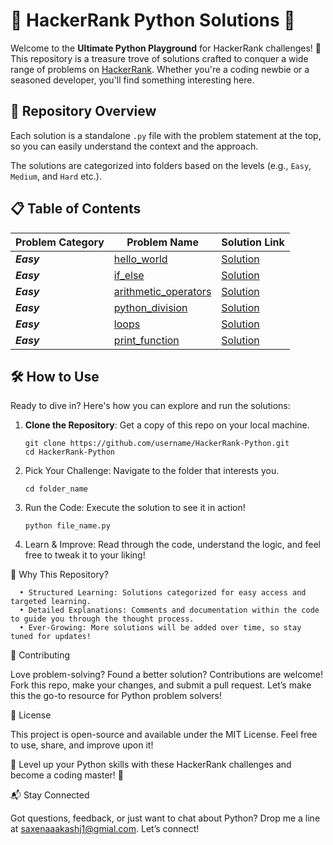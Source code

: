 # 🚀 HackerRank Python Solutions 🚀

Welcome to the **Ultimate Python Playground** for HackerRank challenges! 🎉 This repository is a treasure trove of solutions crafted to conquer a wide range of problems on [HackerRank](https://www.hackerrank.com/). Whether you're a coding newbie or a seasoned developer, you'll find something interesting here.

## 📁 Repository Overview

Each solution is a standalone `.py` file with the problem statement at the top, so you can easily understand the context and the approach.

The solutions are categorized into folders based on the levels (e.g., `Easy`, `Medium`, and `Hard` etc.).

## 📋 Table of Contents

| Problem Category | Problem Name                                                                                                             | Solution Link                                                                                                             |
| ---------------- | ------------------------------------------------------------------------------------------------------------------------ | ------------------------------------------------------------------------------------------------------------------------- |
| **_Easy_**       | [hello_world](https://github.com/saxenaaakashj1/HackerRank-Python/blob/master/1.hello_world/README.md)                   | [Solution](https://github.com/saxenaaakashj1/HackerRank-Python/blob/master/1.hello_world/hello_world.py)                  |
| **_Easy_**       | [if_else](https://github.com/saxenaaakashj1/HackerRank-Python/blob/master/2.if_else/README.md)                           | [Solution](https://github.com/saxenaaakashj1/HackerRank-Python/blob/master/2.if_else/if_else.py)                          |
| **_Easy_**       | [arithmetic_operators](https://github.com/saxenaaakashj1/HackerRank-Python/blob/master/3.arithmetic_operators/README.md) | [Solution](https://github.com/saxenaaakashj1/HackerRank-Python/blob/master/3.arithmetic_operators/arithmetic_operator.py) |
| **_Easy_**       | [python_division](https://github.com/saxenaaakashj1/HackerRank-Python/blob/master/4.python_division/README.md)           | [Solution](https://github.com/saxenaaakashj1/HackerRank-Python/blob/master/4.python_division/python_division.py)          |
| **_Easy_**       | [loops](https://github.com/saxenaaakashj1/HackerRank-Python/blob/master/5.loops/README.md)                               | [Solution](https://github.com/saxenaaakashj1/HackerRank-Python/blob/master/5.loops/loops.py)                              |
| **_Easy_**       | [print_function](https://github.com/saxenaaakashj1/HackerRank-Python/blob/master/6.print_function/README.md)             | [Solution](https://github.com/saxenaaakashj1/HackerRank-Python/blob/master/6.print_function/print_function.py)            |

## 🛠️ How to Use

Ready to dive in? Here's how you can explore and run the solutions:

1. **Clone the Repository**: Get a copy of this repo on your local machine.

   ```
   git clone https://github.com/username/HackerRank-Python.git
   cd HackerRank-Python
   ```

2. Pick Your Challenge: Navigate to the folder that interests you.

   ```
   cd folder_name
   ```

3. Run the Code: Execute the solution to see it in action!

   ```
   python file_name.py
   ```

4. Learn & Improve: Read through the code, understand the logic, and feel free to tweak it to your liking!

🎯 Why This Repository?

      • Structured Learning: Solutions categorized for easy access and targeted learning.
      • Detailed Explanations: Comments and documentation within the code to guide you through the thought process.
      • Ever-Growing: More solutions will be added over time, so stay tuned for updates!

🤝 Contributing

Love problem-solving? Found a better solution? Contributions are welcome! Fork this repo, make your changes, and submit a pull request. Let’s make this the go-to resource for Python problem solvers!

📜 License

This project is open-source and available under the MIT License. Feel free to use, share, and improve upon it!

🚀 Level up your Python skills with these HackerRank challenges and become a coding master! 🚀

📬 Stay Connected

Got questions, feedback, or just want to chat about Python? Drop me a line at saxenaaakashj1@gmial.com. Let’s connect!
